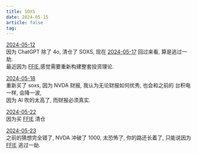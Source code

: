 ```yaml
---
title: SOXS
date: 2024-05-15
article: false
tag:
---
```


[2024-05-12](../../10IMYMEMINE/日记/2024-05-12)  
因为 ChatGPT 除了 4o, 清仓了 SOXS, 现在 [2024-05-17](../../10IMYMEMINE/日记/2024-05-17) 回过来看, 算是逃过一劫.  
最近因为 [FFIE](FFIE),感觉需要重新构建整套投资理论.

[2024-05-18](../../10IMYMEMINE/日记/2024-05-18)  
重新买了 soxs, 因为 NVDA 财报, 我认为无论财报如何优秀, 也会和之前的 台积电一样, 会降一波,  
因为 AI 吹的太高了, 而财报必须真实.

[2024-05-22](2024-05-22)  
因为买 [FFIE](FFIE) 清仓

[2024-05-23](../../10IMYMEMINE/日记/2024-05-23)  
之前的猜想完全错了, NVDA 冲破了 1000, 太恐怖了, 你的路还长着了, 只能说因为 [FFIE](FFIE) 逃过一劫.

